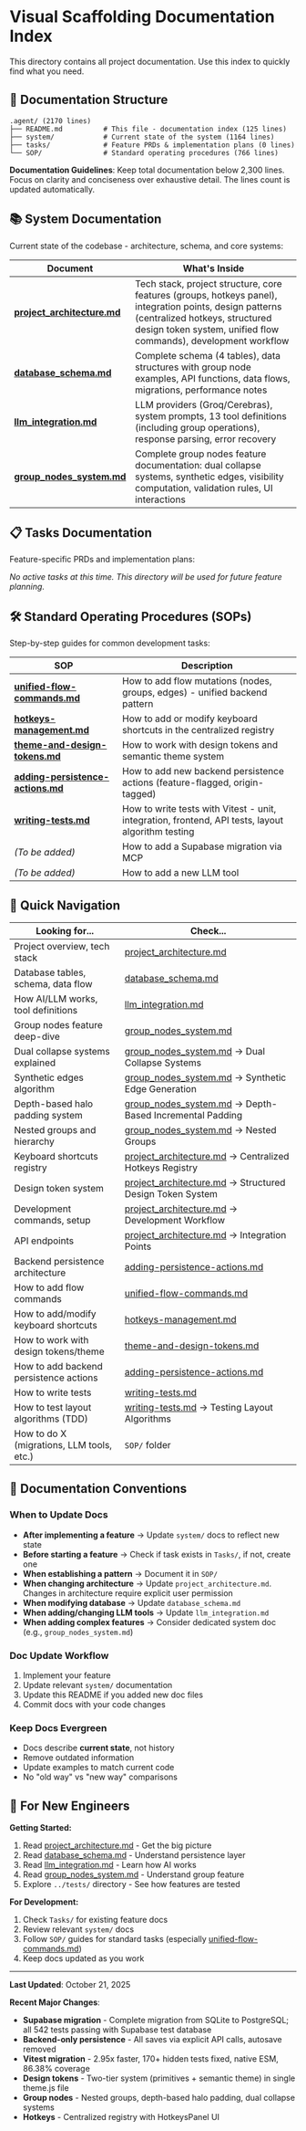 # Visual Scaffolding Documentation Index

This directory contains all project documentation. Use this index to quickly find what you need.

## 📁 Documentation Structure

```
.agent/ (2170 lines)
├── README.md          # This file - documentation index (125 lines)
├── system/            # Current state of the system (1164 lines)
├── tasks/             # Feature PRDs & implementation plans (0 lines)
└── SOP/               # Standard operating procedures (766 lines)
```

**Documentation Guidelines**: Keep total documentation below 2,300 lines. Focus on clarity and conciseness over exhaustive detail. The lines count is updated automatically.

## 📚 System Documentation

Current state of the codebase - architecture, schema, and core systems:

| Document | What's Inside |
|----------|---------------|
| **[project_architecture.md](./system/project_architecture.md)** | Tech stack, project structure, core features (groups, hotkeys panel), integration points, design patterns (centralized hotkeys, structured design token system, unified flow commands), development workflow |
| **[database_schema.md](./system/database_schema.md)** | Complete schema (4 tables), data structures with group node examples, API functions, data flows, migrations, performance notes |
| **[llm_integration.md](./system/llm_integration.md)** | LLM providers (Groq/Cerebras), system prompts, 13 tool definitions (including group operations), response parsing, error recovery |
| **[group_nodes_system.md](./system/group_nodes_system.md)** | Complete group nodes feature documentation: dual collapse systems, synthetic edges, visibility computation, validation rules, UI interactions |

## 📋 Tasks Documentation

Feature-specific PRDs and implementation plans:

*No active tasks at this time. This directory will be used for future feature planning.*

## 🛠️ Standard Operating Procedures (SOPs)

Step-by-step guides for common development tasks:

| SOP | Description |
|-----|-------------|
| **[unified-flow-commands.md](./SOP/unified-flow-commands.md)** | How to add flow mutations (nodes, groups, edges) - unified backend pattern |
| **[hotkeys-management.md](./SOP/hotkeys-management.md)** | How to add or modify keyboard shortcuts in the centralized registry |
| **[theme-and-design-tokens.md](./SOP/theme-and-design-tokens.md)** | How to work with design tokens and semantic theme system |
| **[adding-persistence-actions.md](./SOP/adding-persistence-actions.md)** | How to add new backend persistence actions (feature-flagged, origin-tagged) |
| **[writing-tests.md](./SOP/writing-tests.md)** | How to write tests with Vitest - unit, integration, frontend, API tests, layout algorithm testing |
| *(To be added)* | How to add a Supabase migration via MCP |
| *(To be added)* | How to add a new LLM tool |

## 🧭 Quick Navigation

**Looking for...** | **Check...**
---|---
Project overview, tech stack | [project_architecture.md](./system/project_architecture.md)
Database tables, schema, data flow | [database_schema.md](./system/database_schema.md)
How AI/LLM works, tool definitions | [llm_integration.md](./system/llm_integration.md)
Group nodes feature deep-dive | [group_nodes_system.md](./system/group_nodes_system.md)
Dual collapse systems explained | [group_nodes_system.md](./system/group_nodes_system.md) → Dual Collapse Systems
Synthetic edges algorithm | [group_nodes_system.md](./system/group_nodes_system.md) → Synthetic Edge Generation
Depth-based halo padding system | [group_nodes_system.md](./system/group_nodes_system.md) → Depth-Based Incremental Padding
Nested groups and hierarchy | [group_nodes_system.md](./system/group_nodes_system.md) → Nested Groups
Keyboard shortcuts registry | [project_architecture.md](./system/project_architecture.md) → Centralized Hotkeys Registry
Design token system | [project_architecture.md](./system/project_architecture.md) → Structured Design Token System
Development commands, setup | [project_architecture.md](./system/project_architecture.md) → Development Workflow
API endpoints | [project_architecture.md](./system/project_architecture.md) → Integration Points
Backend persistence architecture | [adding-persistence-actions.md](./SOP/adding-persistence-actions.md)
How to add flow commands | [unified-flow-commands.md](./SOP/unified-flow-commands.md)
How to add/modify keyboard shortcuts | [hotkeys-management.md](./SOP/hotkeys-management.md)
How to work with design tokens/theme | [theme-and-design-tokens.md](./SOP/theme-and-design-tokens.md)
How to add backend persistence actions | [adding-persistence-actions.md](./SOP/adding-persistence-actions.md)
How to write tests | [writing-tests.md](./SOP/writing-tests.md)
How to test layout algorithms (TDD) | [writing-tests.md](./SOP/writing-tests.md) → Testing Layout Algorithms
How to do X (migrations, LLM tools, etc.) | `SOP/` folder

## 📝 Documentation Conventions

### When to Update Docs

- **After implementing a feature** → Update `system/` docs to reflect new state
- **Before starting a feature** → Check if task exists in `Tasks/`, if not, create one
- **When establishing a pattern** → Document it in `SOP/`
- **When changing architecture** → Update `project_architecture.md`. Changes in architecture require explicit user permission
- **When modifying database** → Update `database_schema.md`
- **When adding/changing LLM tools** → Update `llm_integration.md`
- **When adding complex features** → Consider dedicated system doc (e.g., `group_nodes_system.md`)

### Doc Update Workflow

1. Implement your feature
2. Update relevant `system/` documentation
3. Update this README if you added new doc files
4. Commit docs with your code changes

### Keep Docs Evergreen

- Docs describe **current state**, not history
- Remove outdated information
- Update examples to match current code
- No "old way" vs "new way" comparisons

## 🎯 For New Engineers

**Getting Started:**
1. Read [project_architecture.md](./system/project_architecture.md) - Get the big picture
2. Read [database_schema.md](./system/database_schema.md) - Understand persistence layer
3. Read [llm_integration.md](./system/llm_integration.md) - Learn how AI works
4. Read [group_nodes_system.md](./system/group_nodes_system.md) - Understand group feature
5. Explore `../tests/` directory - See how features are tested

**For Development:**
1. Check `Tasks/` for existing feature docs
2. Review relevant `system/` docs
3. Follow `SOP/` guides for standard tasks (especially [unified-flow-commands.md](./SOP/unified-flow-commands.md))
4. Keep docs updated as you work

---

**Last Updated**: October 21, 2025

**Recent Major Changes**:
- **Supabase migration** - Complete migration from SQLite to PostgreSQL; all 542 tests passing with Supabase test database
- **Backend-only persistence** - All saves via explicit API calls, autosave removed
- **Vitest migration** - 2.95x faster, 170+ hidden tests fixed, native ESM, 86.38% coverage
- **Design tokens** - Two-tier system (primitives + semantic theme) in single theme.js file
- **Group nodes** - Nested groups, depth-based halo padding, dual collapse systems
- **Hotkeys** - Centralized registry with HotkeysPanel UI
